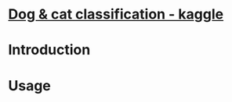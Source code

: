 [Dog & cat classification - kaggle](https://www.kaggle.com/c/dog-vs-cat-classification/data)
====

# Introduction

# Usage
